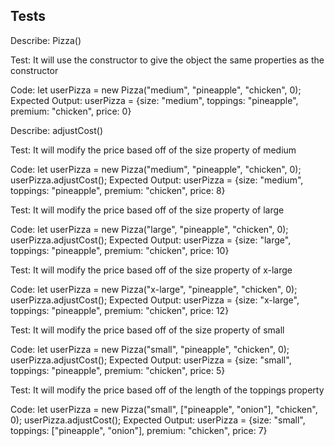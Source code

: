 ## Tests

Describe:   Pizza()

Test: It will use the constructor to give the object the same properties as the constructor

Code:
      let userPizza = new Pizza("medium", "pineapple", "chicken", 0);
Expected Output:
      userPizza = {size: "medium", toppings: "pineapple", premium: "chicken", price: 0}

Describe:   adjustCost()

Test: It will modify the price based off of the size property of medium

Code:
      let userPizza = new Pizza("medium", "pineapple", "chicken", 0);
      userPizza.adjustCost();
Expected Output:
      userPizza = {size: "medium", toppings: "pineapple", premium: "chicken", price: 8}

Test: It will modify the price based off of the size property of large

Code:
      let userPizza = new Pizza("large", "pineapple", "chicken", 0);
      userPizza.adjustCost();
Expected Output:
      userPizza = {size: "large", toppings: "pineapple", premium: "chicken", price: 10}

Test: It will modify the price based off of the size property of x-large

Code:
      let userPizza = new Pizza("x-large", "pineapple", "chicken", 0);
      userPizza.adjustCost();
Expected Output:
      userPizza = {size: "x-large", toppings: "pineapple", premium: "chicken", price: 12}

Test: It will modify the price based off of the size property of small

Code:
      let userPizza = new Pizza("small", "pineapple", "chicken", 0);
      userPizza.adjustCost();
Expected Output:
      userPizza = {size: "small", toppings: "pineapple", premium: "chicken", price: 5}

Test: It will modify the price based off of the length of the toppings property

Code:
      let userPizza = new Pizza("small", ["pineapple", "onion"], "chicken", 0);
      userPizza.adjustCost();
Expected Output:
      userPizza = {size: "small", toppings: ["pineapple", "onion"], premium: "chicken", price: 7}
            
      